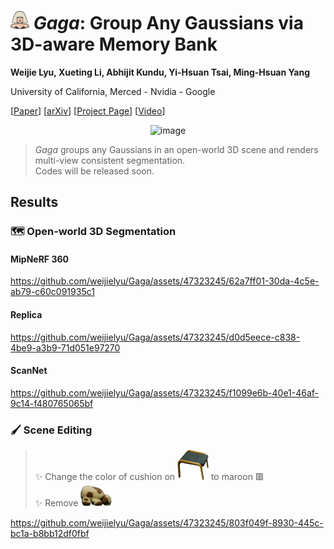# <img alt="image" src='media/lady-gaga.png' height="30px"> *Gaga*: Group Any Gaussians via 3D-aware Memory Bank

**Weijie Lyu, Xueting Li, Abhijit Kundu, Yi-Hsuan Tsai, Ming-Hsuan Yang**

University of California, Merced - Nvidia - Google<br>

[[Paper](https://arxiv.org/abs/2403.14621)]
[[arXiv](https://arxiv.org/abs/2403.14621)]
[[Project Page](https://www.gaga.gallery)]
[[Video](https://youtu.be/rqs5BuVFOok)]

<div align='center'>
<img alt="image" src='media/teaser.png'>
</div>

> *Gaga* groups any Gaussians in an open-world 3D scene and renders multi-view consistent segmentation.<br>
> Codes will be released soon.

## Results

### 🗺️ Open-world 3D Segmentation

#### MipNeRF 360

https://github.com/weijielyu/Gaga/assets/47323245/62a7ff01-30da-4c5e-ab79-c60c091935c1

#### Replica

https://github.com/weijielyu/Gaga/assets/47323245/d0d5eece-c838-4be9-a3b9-71d051e97270

#### ScanNet

https://github.com/weijielyu/Gaga/assets/47323245/f1099e6b-40e1-46af-9c14-f480765065bf

### 🖌️ Scene Editing

> ✨ Change the color of cushion on <img src="media/footstool.png" width="50"> to maroon 🟥<br>
> ✨ Remove <img src="media/stuffed.png" width="50">

https://github.com/weijielyu/Gaga/assets/47323245/803f049f-8930-445c-bc1a-b8bb12df0fbf
